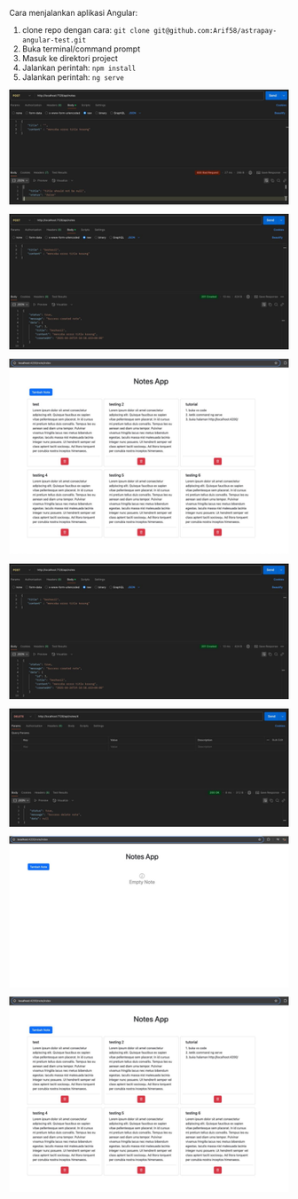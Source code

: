 Cara menjalankan aplikasi Angular:
1. clone repo dengan cara: `git clone git@github.com:Arif58/astrapay-angular-test.git`
2. Buka terminal/command prompt
3. Masuk ke direktori project
4. Jalankan perintah: `npm install`
5. Jalankan perintah: `ng serve`

![Eksekusi terkena validasi](ss-result/eksekusi-validasi.jpeg)

![Eksekusi validasi berhasil dilewati](ss-result/eksekusi-success-validasi.jpeg)

![Detail API Get Notes](ss-result/notes-list.jpeg)

![Detail API Add Note](ss-result/eksekusi-success-validasi.jpeg)

![Detail API Delete Note](ss-result/request-delete-notes.jpeg)

![Halaman tampilan list kosong](ss-result/empty-notes-list.jpeg)

![Halaman tampilan berisi 6 notes](ss-result/notes-list.jpeg)